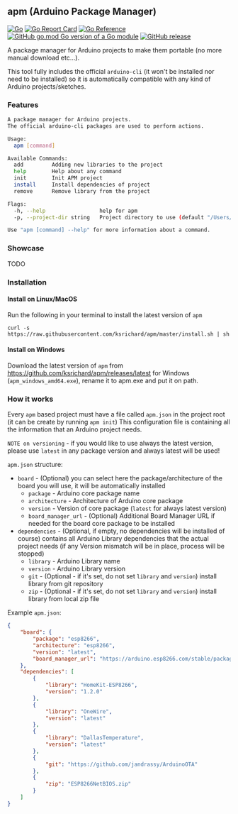 apm (Arduino Package Manager)
---
[![Go](https://github.com/ksrichard/apm/actions/workflows/release.yml/badge.svg)](https://github.com/ksrichard/apm/actions/workflows/release.yml)
[![Go Report Card](https://goreportcard.com/badge/github.com/ksrichard/apm)](https://goreportcard.com/report/github.com/ksrichard/apm)
[![Go Reference](https://pkg.go.dev/badge/github.com/ksrichard/apm.svg)](https://pkg.go.dev/github.com/ksrichard/apm)
[![GitHub go.mod Go version of a Go module](https://img.shields.io/github/go-mod/go-version/ksrichard/apm.svg)](https://github.com/ksrichard/apm)
[![GitHub release](https://img.shields.io/github/release/ksrichard/apm.svg)](https://github.com/ksrichard/apm/releases/latest/)

A package manager for Arduino projects to make them portable (no more manual download etc...).

This tool fully includes the official `arduino-cli` (it won't be installed nor need to be installed)
so it is automatically compatible with any kind of Arduino projects/sketches.

### Features
```bash
A package manager for Arduino projects.
The official arduino-cli packages are used to perform actions.

Usage:
  apm [command]

Available Commands:
  add         Adding new libraries to the project
  help        Help about any command
  init        Init APM project
  install     Install dependencies of project
  remove      Remove library from the project

Flags:
  -h, --help                 help for apm
  -p, --project-dir string   Project directory to use (default "/Users/klavorar/Documents/Arduino/temp_sensor")

Use "apm [command] --help" for more information about a command.
```

### Showcase
TODO

### Installation
#### Install on Linux/MacOS
Run the following in your terminal to install the latest version of `apm`
```shell script
curl -s https://raw.githubusercontent.com/ksrichard/apm/master/install.sh | sh
```
#### Install on Windows
Download the latest version of `apm` from https://github.com/ksrichard/apm/releases/latest for Windows (`apm_windows_amd64.exe`), rename it to apm.exe and put it on path.

### How it works
Every `apm` based project must have a file called `apm.json` in the project root (it can be create by running `apm init`)
This configuration file is containing all the information that an Arduino project needs.

`NOTE on versioning` - if you would like to use always the latest version, please use `latest` in any package version and always latest will be used!  

`apm.json` structure:
- `board` - (Optional) you can select here the package/architecture of the board you will use, it will be automatically installed
    - `package` - Arduino core package name
    - `architecture` -  Architecture of Arduino core package
    - `version` - Version of core package (`latest` for always latest version)
    - `board_manager_url` - (Optional) Additional Board Manager URL if needed for the board core package to be installed
- `dependencies` - (Optional, if empty, no dependencies will be installed of course)
contains all Arduino Library dependencies that the actual project needs (if any Version mismatch will be in place, process will be stopped) 
    - `library` - Arduino Library name
    - `version` - Arduino Library version
    - `git` - (Optional - if it's set, do not set `library` and `version`) install library from git repository
    - `zip` - (Optional - if it's set, do not set `library` and `version`) install library from local zip file
    
Example `apm.json`:
```json
{
    "board": {
        "package": "esp8266",
        "architecture": "esp8266",
        "version": "latest",
        "board_manager_url": "https://arduino.esp8266.com/stable/package_esp8266com_index.json"
    },
    "dependencies": [
        {
            "library": "HomeKit-ESP8266",
            "version": "1.2.0"
        },
        {
            "library": "OneWire",
            "version": "latest"
        },
        {
            "library": "DallasTemperature",
            "version": "latest"
        },
        {
            "git": "https://github.com/jandrassy/ArduinoOTA"
        },
        {
            "zip": "ESP8266NetBIOS.zip"
        }
    ]
}
```
 
